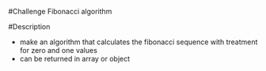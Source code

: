 #Challenge 
Fibonacci algorithm

#Description
- make an algorithm that calculates the fibonacci sequence with treatment for zero and one values
- can be returned in array or object